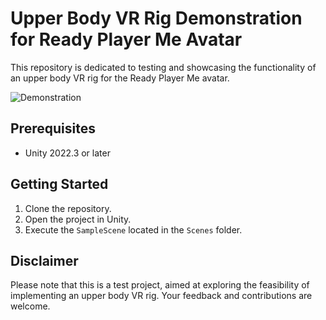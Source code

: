 # Upper Body VR Rig Demonstration for Ready Player Me Avatar
This repository is dedicated to testing and showcasing the functionality of an upper body VR rig for the Ready Player Me avatar.

![Demonstration](https://github.com/readyplayerme/rpm-unity-vr-test-bed/assets/1121080/97adbba6-17b5-4533-a7b4-f80d8b903c98)

## Prerequisites
- Unity 2022.3 or later

## Getting Started
1. Clone the repository.
2. Open the project in Unity.
3. Execute the `SampleScene` located in the `Scenes` folder.

## Disclaimer
Please note that this is a test project, aimed at exploring the feasibility of implementing an upper body VR rig. Your feedback and contributions are welcome.

